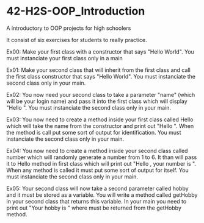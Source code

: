 # 42-H2S-OOP_Introduction

A introductory to OOP projects for high schoolers

It consist of six exercises for students to really practice.

Ex00: Make your first class with a constructor that says "Hello World". You must instanciate your first class only in a main

Ex01: Make your second class that will inherit from the first class and call the first class constructor that says "Hello World". You must instanciate the second class only in your main.

Ex02: You now need your second class to take a parameter "name" (which will be your login name) and pass it into the first class which will display "Hello <name>". You must instanciate the second class only in your main.

Ex03: You now need to create a method inside your first class called Hello which will take the name from the constructor and print out "Hello <name>". When the method is call put some sort of output for identification. You must instanciate the second class only in your main.

Ex04: You now need to create a method inside your second class called number which will randomly generate a number from 1 to 6. It than will pass it to Hello method in first class which will print out "Hello <name>, your number is <number>". When any method is called it must put some sort of output for itself. You must instanciate the second class only in your main.

Ex05: Your second class will now take a second parameter called hobby and it must be stored as a variable. You will write a method called getHobby in your second class that returns this variable. In your main you need to print out "Your hobby is <hobby>" where <hobby> must be returned from the getHobby method.
